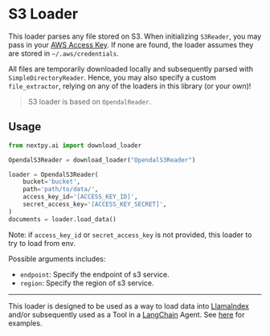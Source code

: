 # S3 Loader

This loader parses any file stored on S3. When initializing `S3Reader`, you may pass in your [AWS Access Key](https://docs.aws.amazon.com/IAM/latest/UserGuide/id_credentials_access-keys.html). If none are found, the loader assumes they are stored in `~/.aws/credentials`.

All files are temporarily downloaded locally and subsequently parsed with `SimpleDirectoryReader`. Hence, you may also specify a custom `file_extractor`, relying on any of the loaders in this library (or your own)!

> S3 loader is based on `OpendalReader`.

## Usage

```python
from nextpy.ai import download_loader

OpendalS3Reader = download_loader("OpendalS3Reader")

loader = OpendalS3Reader(
    bucket='bucket',
    path='path/to/data/',
    access_key_id='[ACCESS_KEY_ID]',
    secret_access_key='[ACCESS_KEY_SECRET]',
)
documents = loader.load_data()
```

Note: if `access_key_id` or `secret_access_key` is not provided, this loader to try to load from env.

Possible arguments includes:

- `endpoint`: Specify the endpoint of s3 service.
- `region`: Specify the region of s3 service.

---

This loader is designed to be used as a way to load data into [LlamaIndex](https://github.com/jerryjliu/gpt_index/tree/main/gpt_index) and/or subsequently used as a Tool in a [LangChain](https://github.com/hwchase17/langchain) Agent. See [here](https://github.com/emptycrown/llama-hub/tree/main) for examples.
